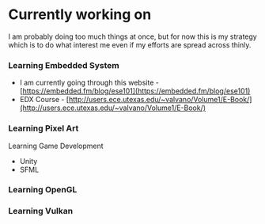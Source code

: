 # Currently working on

I am probably doing too much things at once, but for now this is my strategy which is to do what interest me even if my efforts are spread across thinly. 

### Learning Embedded System

* I am currently going through this website - [https://embedded.fm/blog/ese101](https://embedded.fm/blog/ese101)
* EDX Course - [http://users.ece.utexas.edu/~valvano/Volume1/E-Book/](http://users.ece.utexas.edu/~valvano/Volume1/E-Book/)

### Learning Pixel Art

Learning Game Development

* Unity
* SFML

### Learning OpenGL

### Learning Vulkan

